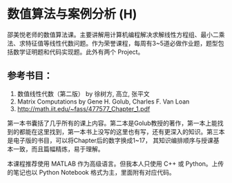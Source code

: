 # 数值算法与案例分析 (H)

邵美悦老师的数值算法课。主要讲解用计算机编程解决求解线性方程组、最小二乘法、求特征值等线性代数问题。作为荣誉课程，每周有3~5道必做作业题，题型包括数学证明题和代码实现题。此外有两个 Project。

## 参考书目：
1. 数值线性代数（第二版） by 徐树方, 高立, 张平文
2. Matrix Computations by Gene H. Golub, Charles F. Van Loan
3. http://math.iit.edu/~fass/477577_Chapter_1.pdf

第一本书囊括了几乎所有的课上内容。第二本是Golub教授的著作，第一本上能找到的都能在这里找到，第一本书上没写的这里也有写，还有更深入的知识。第三本是电子版的书目，可以将Chapter后的数字换成1~17，
其知识编排顺序与授课基本一致，而且篇幅精炼，易于理解。

本课程推荐使用 MATLAB 作为高级语言。但我本人只使用 C++ 或 Python。上传的笔记也以 Python Notebook 格式为主，里面附有对应代码。
